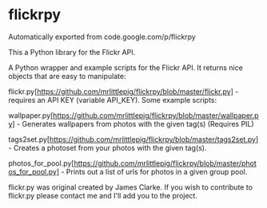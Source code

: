 # flickrpy
Automatically exported from code.google.com/p/flickrpy

This a Python library for the Flickr API.

A Python wrapper and example scripts for the Flickr API. It returns nice objects that are easy to manipulate:

flickr.py[https://github.com/mrlittlepig/flickrpy/blob/master/flickr.py] - requires an API KEY (variable API_KEY).
Some example scripts:

wallpaper.py[https://github.com/mrlittlepig/flickrpy/blob/master/wallpaper.py] - Generates wallpapers from photos with the given tag(s) (Requires PIL)

tags2set.py[https://github.com/mrlittlepig/flickrpy/blob/master/tags2set.py] - Creates a photoset from your photos with the given tag(s).

photos_for_pool.py[https://github.com/mrlittlepig/flickrpy/blob/master/photos_for_pool.py] - Prints out a list of urls for photos in a given group pool.

flickr.py was original created by James Clarke. If you wish to contribute to flickr.py please contact me and I'll add you to the project.
